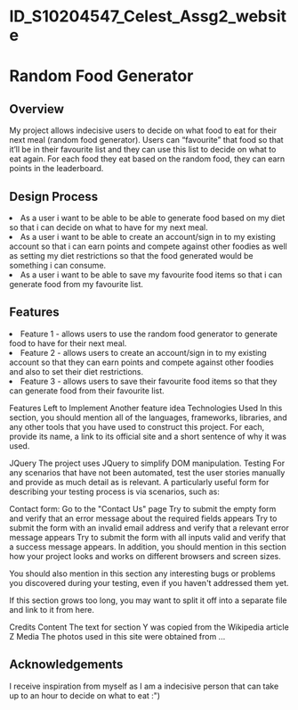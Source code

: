 # ID_S10204547_Celest_Assg2_website

<h1>Random Food Generator</h1>

<h2>Overview</h2>

My project allows indecisive users to decide on what food to eat for their next meal (random food generator). Users can “favourite” that food so that it’ll be in their favourite list and they can use this list to decide on what to eat again. For each food they eat based on the random food, they can earn points in the leaderboard.

<h2>Design Process</h2>

<li>As a user i want to be able to be able to generate food based on my diet so that i can decide on what to have for my next meal.</li>
<li>As a user i want to be able to create an account/sign in to my existing account so that i can earn points and compete against other foodies as well as setting my diet restrictions so that the food generated would be something i can consume.</li>
<li>As a user i want to be able to save my favourite food items so that i can generate food from my favourite list.</li>

<h2>Features</h2>

<li>Feature 1 - allows users to use the random food generator to generate food to have for their next meal.</li>
<li>Feature 2 - allows users to create an account/sign in to my existing account so that they can earn points and compete against other foodies and also to set their diet restrictions.</li>
<li>Feature 3 - allows users to save their favourite food items so that they can generate food from their favourite list.</li>

Features Left to Implement
Another feature idea
Technologies Used
In this section, you should mention all of the languages, frameworks, libraries, and any other tools that you have used to construct this project. For each, provide its name, a link to its official site and a short sentence of why it was used.

JQuery
The project uses JQuery to simplify DOM manipulation.
Testing
For any scenarios that have not been automated, test the user stories manually and provide as much detail as is relevant. A particularly useful form for describing your testing process is via scenarios, such as:

Contact form:
Go to the "Contact Us" page
Try to submit the empty form and verify that an error message about the required fields appears
Try to submit the form with an invalid email address and verify that a relevant error message appears
Try to submit the form with all inputs valid and verify that a success message appears.
In addition, you should mention in this section how your project looks and works on different browsers and screen sizes.

You should also mention in this section any interesting bugs or problems you discovered during your testing, even if you haven't addressed them yet.

If this section grows too long, you may want to split it off into a separate file and link to it from here.

Credits
Content
The text for section Y was copied from the Wikipedia article Z
Media
The photos used in this site were obtained from ...
<h2>Acknowledgements</h2>
I receive inspiration from myself as I am a indecisive person that can take up to an hour to decide on what to eat :")
